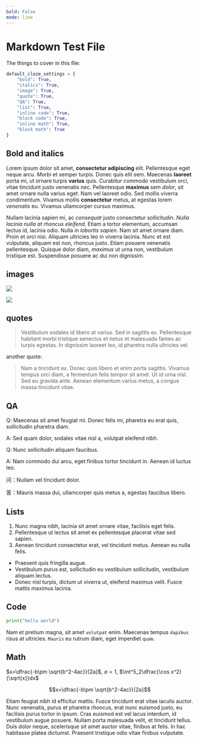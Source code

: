 ```yaml
---
bold: False
mode: line
---
```


# Markdown Test File

The things to cover in this file:

```python
default_cloze_settings = {
	"bold": True,
	"italics": True,
	"image": True,
	"quote": True,
	"QA": True,
	"list": True,
	"inline code": True,
	"block code": True,
	"inline math": True,
	"block math": True
}
```

## Bold and italics

Lorem ipsum dolor sit amet, **consectetur adipiscing** elit. Pellentesque eget neque arcu. *Morbi* et semper turpis. Donec quis elit sem. Maecenas **laoreet** porta mi, ut ornare turpis **varius** quis. Curabitur commodo vestibulum orci, vitae tincidunt justo venenatis nec. Pellentesque **maximus** sem *dolor*, sit amet ornare nulla varius eget. Nam vel laoreet odio. Sed mollis viverra condimentum. Vivamus mollis **consectetur** metus, at egestas lorem *venenatis* eu. Vivamus ullamcorper cursus maximus.

Nullam lacinia sapien mi, ac *consequat* justo consectetur sollicitudin. *Nulla lacinia nulla at rhoncus eleifend*. Etiam a tortor elementum, accumsan lectus id, lacinia odio. Nulla in *lobortis sapien*. Nam sit amet ornare diam. Proin et orci nisi. Aliquam ultricies leo in viverra lacinia. Nunc et est vulputate, aliquam est non, rhoncus justo. Etiam posuere venenatis pellentesque. Quisque dolor diam, *maximus* ut urna non, vestibulum tristique est. Suspendisse posuere ac dui non dignissim.

## images

![](http://xiuxuan-1258282113.cos.ap-shanghai.myqcloud.com/2021-01-12-070338.png)

![](http://xiuxuan-1258282113.cos.ap-shanghai.myqcloud.com/2021-01-12-070338.png)

## quotes

> Vestibulum sodales id libero at varius. Sed in sagittis ex. 
> Pellentesque habitant morbi tristique senectus et netus et malesuada fames ac turpis egestas. 
> In dignissim laoreet leo, id pharetra nulla ultricies vel. 

another quote:

> Nam a tincidunt ex. Donec quis libero et enim porta sagittis. 
> Vivamus tempus orci diam, a fermentum felis tempor sit amet. 
> Ut id urna nisl. Sed eu gravida ante. Aenean elementum varius metus, a congue massa tincidunt vitae. 

## QA

Q: Maecenas sit amet feugiat mi. Donec felis mi, pharetra eu erat quis, sollicitudin pharetra diam. 

A: Sed quam dolor, sodales vitae nisl a, volutpat eleifend nibh. 

Q: Nunc sollicitudin aliquam faucibus. 

A: Nam commodo dui arcu, eget finibus tortor tincidunt in. Aenean id luctus leo.

问：Nullam vel tincidunt dolor. 

答：Mauris massa dui, ullamcorper quis metus a, egestas faucibus libero. 

## Lists

1. Nunc magna nibh, lacinia sit amet ornare vitae, facilisis eget felis. 
2. Pellentesque ut lectus sit amet ex pellentesque placerat vitae sed sapien. 
3. Aenean tincidunt consectetur erat, vel tincidunt metus. Aenean eu nulla felis. 

* Praesent quis fringilla augue. 
* Vestibulum purus est, sollicitudin eu vestibulum sollicitudin, vestibulum aliquam lectus. 
* Donec nisl turpis, dictum ut viverra ut, eleifend maximus velit. Fusce mattis maximus lacinia. 

## Code

```python
print("hello world")
```
Nam et pretium magna, sit amet `volutpat` enim. Maecenas tempus `dapibus` risus at ultricies. `Mauris` eu rutrum diam, eget imperdiet `quam`.

## Math

$x=\dfrac{-b\pm \sqrt{b^2-4ac}}{2a}$, $a=1$, $\int^5_2\dfrac{\cos x^2}{\sqrt{x}}dx$

$$x=\dfrac{-b\pm \sqrt{b^2-4ac}}{2a}$$


Etiam feugiat nibh id efficitur mattis. Fusce tincidunt erat vitae iaculis auctor. Nunc venenatis, purus et pharetra rhoncus, erat nunc euismod justo, eu facilisis purus tortor in ipsum. Cras euismod est vel lacus interdum, id vestibulum augue posuere. Nullam porta malesuada velit, et tincidunt tellus. Duis dolor neque, scelerisque sit amet auctor vitae, finibus at felis. In hac habitasse platea dictumst. Praesent tristique odio vitae finibus vulputate.